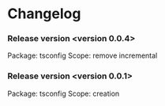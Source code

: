 # Changelog

### Release version <version 0.0.4>

Package: tsconfig
Scope: remove incremental

### Release version <version 0.0.1>

Package: tsconfig
Scope: creation
